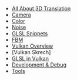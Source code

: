 
<!-- docs/_sidebar.md -->

* [All About 3D Translation](/graphics/translation/ "All about 3d translation")
* [Camera](/graphics/camera/ "Camera")
* [Color](/graphics/color/ "Color")
* [Noise](/graphics/shader/noise.md "Noise")
* [GLSL Snippets](/graphics/shader/codesnippets.md "Snippets")
* [FBM](/graphics/shader/fbm.md "FBM")
* [Vulkan Overview](/graphics/vulkan/Overview.md "Overview")
* [Vulkan Skrech]
* [GLSL in Vulkan](/graphics/vulkan/glslinvulkan.md "GLSL in Vulkan")
* [Development & Debug](/d&d/includeandimport.md "D & D")
* [Tools](/tools/ "Tools")
